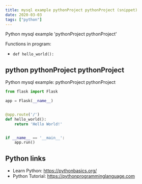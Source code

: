```yaml
---
title: mysql example pythonProject pythonProject (snippet)
date: 2020-03-03
tags: ["python"]
---
```

Python mysql example 'pythonProject pythonProject'

Functions in program: 
* `def hello_world():`

## python pythonProject pythonProject

Python mysql example: pythonProject pythonProject

```python
from flask import Flask

app = Flask(__name__)


@app.route('/')
def hello_world():
    return 'Hello World!'


if __name__ == '__main__':
    app.run()


```

## Python links

- Learn Python: https://pythonbasics.org/
- Python Tutorial: https://pythonprogramminglanguage.com

